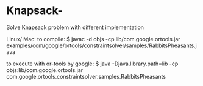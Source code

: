 # Knapsack-
Solve Knapsack problem with different implementation

Linux/ Mac:
  to compile:
      $ javac -d objs -cp lib/com.google.ortools.jar examples/com/google/ortools/constraintsolver/samples/RabbitsPheasants.java
  
  to execute with or-tools by google:
      $ java -Djava.library.path=lib -cp objs:lib/com.google.ortools.jar com.google.ortools.constraintsolver.samples.RabbitsPheasants

